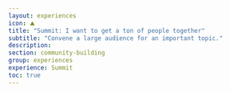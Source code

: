 ```yaml
---
layout: experiences
icon: ⛰
title: "Summit: I want to get a ton of people together"
subtitle: "Convene a large audience for an important topic."
description:
section: community-building
group: experiences
experience: Summit
toc: true
---
```

